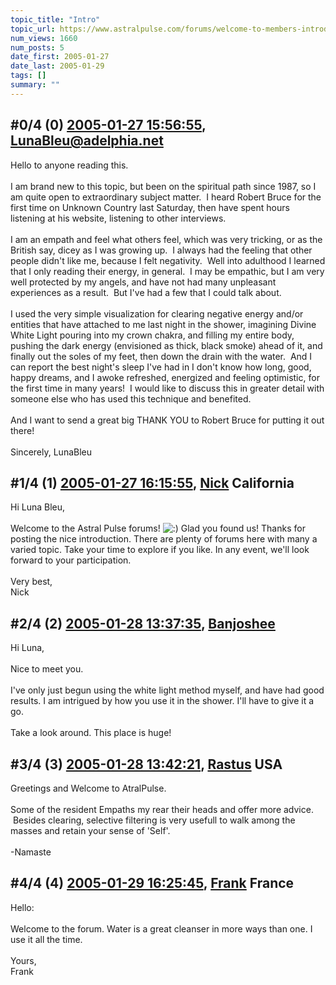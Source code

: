 ```yaml
---
topic_title: "Intro"
topic_url: https://www.astralpulse.com/forums/welcome-to-members-introductions!/intro
num_views: 1660
num_posts: 5
date_first: 2005-01-27
date_last: 2005-01-29
tags: []
summary: ""
---
```


## \#0/4 (0) [2005-01-27 15:56:55](https://www.astralpulse.com/forums/index.php?msg=145309), [LunaBleu@adelphia.net](https://www.astralpulse.com/forums/profile/?u=8178)  ##
<section>
Hello to anyone reading this.
<br>
<br>
I am brand new to this topic, but been on the spiritual path since 1987, so I am quite open to extraordinary subject matter.  I heard Robert Bruce for the first time on Unknown Country last Saturday, then have spent hours listening at his website, listening to other interviews.
<br>
<br>
I am an empath and feel what others feel, which was very tricking, or as the British say, dicey as I was growing up.  I always had the feeling that other people didn't like me, because I felt negativity.  Well into adulthood I learned that I only reading their energy, in general.  I may be empathic, but I am very well protected by my angels, and have not had many unpleasant experiences as a result.  But I've had a few that I could talk about.
<br>
<br>
I used the very simple visualization for clearing negative energy and/or entities that have attached to me last night in the shower, imagining Divine White Light pouring into my crown chakra, and filling my entire body, pushing the dark energy (envisioned as thick, black smoke) ahead of it, and finally out the soles of my feet, then down the drain with the water.  And I can report the best night's sleep I've had in I don't know how long, good, happy dreams, and I awoke refreshed, energized and feeling optimistic, for the first time in many years!  I would like to discuss this in greater detail with someone else who has used this technique and benefited.
<br>
<br>
And I want to send a great big THANK YOU to Robert Bruce for putting it out there!
<br>
<br>
Sincerely, LunaBleu
</section>

## \#1/4 (1) [2005-01-27 16:15:55](https://www.astralpulse.com/forums/index.php?msg=145315), [Nick](https://www.astralpulse.com/forums/profile/?u=2080) California ##
<section>
Hi Luna Bleu,
<br>
<br>
Welcome to the Astral Pulse forums!
<img alt=":)" class="smiley" src="https://www.astralpulse.com/forums/Smileys/fugue/smiley.png" title="Smiley"/>
Glad you found us! Thanks for posting the nice introduction. There are plenty of forums here with many a varied topic. Take your time to explore if you like. In any event, we'll look forward to your participation.
<br>
<br>
Very best,
<br>
Nick
</section>

## \#2/4 (2) [2005-01-28 13:37:35](https://www.astralpulse.com/forums/index.php?msg=145488), [Banjoshee](https://www.astralpulse.com/forums/profile/?u=7468)  ##
<section>
Hi Luna,
<br>
<br>
Nice to meet you.
<br>
<br>
I've only just begun using the white light method myself, and have had good results. I am intrigued by how you use it in the shower. I'll have to give it a go.
<br>
<br>
Take a look around. This place is huge!
</section>

## \#3/4 (3) [2005-01-28 13:42:21](https://www.astralpulse.com/forums/index.php?msg=145489), [Rastus](https://www.astralpulse.com/forums/profile/?u=6268) USA ##
<section>
Greetings and Welcome to AtralPulse.
<br>
<br>
Some of the resident Empaths my rear their heads and offer more advice.  Besides clearing, selective filtering is very usefull to walk among the masses and retain your sense of 'Self'.
<br>
<br>
-Namaste
</section>

## \#4/4 (4) [2005-01-29 16:25:45](https://www.astralpulse.com/forums/index.php?msg=145738), [Frank](https://www.astralpulse.com/forums/profile/?u=359) France ##
<section>
Hello:
<br>
<br>
Welcome to the forum. Water is a great cleanser in more ways than one. I use it all the time.
<br>
<br>
Yours,
<br>
Frank
</section>